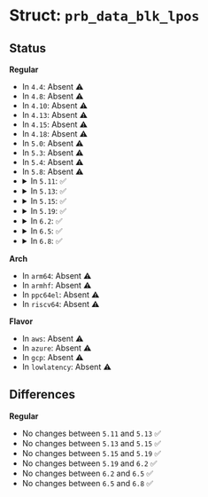 # Struct: <code>prb_data_blk_lpos</code>

## Status
<b>Regular</b>
<ul>
<li>
In <code>4.4</code>: Absent ⚠️
</li>
<li>
In <code>4.8</code>: Absent ⚠️
</li>
<li>
In <code>4.10</code>: Absent ⚠️
</li>
<li>
In <code>4.13</code>: Absent ⚠️
</li>
<li>
In <code>4.15</code>: Absent ⚠️
</li>
<li>
In <code>4.18</code>: Absent ⚠️
</li>
<li>
In <code>5.0</code>: Absent ⚠️
</li>
<li>
In <code>5.3</code>: Absent ⚠️
</li>
<li>
In <code>5.4</code>: Absent ⚠️
</li>
<li>
In <code>5.8</code>: Absent ⚠️
</li>
<li>
<details>
<summary>In <code>5.11</code>: ✅</summary>

```c
struct prb_data_blk_lpos {
    long unsigned int begin;
    long unsigned int next;
};
```
</details>
</li>
<li>
<details>
<summary>In <code>5.13</code>: ✅</summary>

```c
struct prb_data_blk_lpos {
    long unsigned int begin;
    long unsigned int next;
};
```
</details>
</li>
<li>
<details>
<summary>In <code>5.15</code>: ✅</summary>

```c
struct prb_data_blk_lpos {
    long unsigned int begin;
    long unsigned int next;
};
```
</details>
</li>
<li>
<details>
<summary>In <code>5.19</code>: ✅</summary>

```c
struct prb_data_blk_lpos {
    long unsigned int begin;
    long unsigned int next;
};
```
</details>
</li>
<li>
<details>
<summary>In <code>6.2</code>: ✅</summary>

```c
struct prb_data_blk_lpos {
    long unsigned int begin;
    long unsigned int next;
};
```
</details>
</li>
<li>
<details>
<summary>In <code>6.5</code>: ✅</summary>

```c
struct prb_data_blk_lpos {
    long unsigned int begin;
    long unsigned int next;
};
```
</details>
</li>
<li>
<details>
<summary>In <code>6.8</code>: ✅</summary>

```c
struct prb_data_blk_lpos {
    long unsigned int begin;
    long unsigned int next;
};
```
</details>
</li>
</ul>
<b>Arch</b>
<ul>
<li>
In <code>arm64</code>: Absent ⚠️
</li>
<li>
In <code>armhf</code>: Absent ⚠️
</li>
<li>
In <code>ppc64el</code>: Absent ⚠️
</li>
<li>
In <code>riscv64</code>: Absent ⚠️
</li>
</ul>
<b>Flavor</b>
<ul>
<li>
In <code>aws</code>: Absent ⚠️
</li>
<li>
In <code>azure</code>: Absent ⚠️
</li>
<li>
In <code>gcp</code>: Absent ⚠️
</li>
<li>
In <code>lowlatency</code>: Absent ⚠️
</li>
</ul>

## Differences
<b>Regular</b>
<ul>
<li>
No changes between <code>5.11</code> and <code>5.13</code> ✅
</li>
<li>
No changes between <code>5.13</code> and <code>5.15</code> ✅
</li>
<li>
No changes between <code>5.15</code> and <code>5.19</code> ✅
</li>
<li>
No changes between <code>5.19</code> and <code>6.2</code> ✅
</li>
<li>
No changes between <code>6.2</code> and <code>6.5</code> ✅
</li>
<li>
No changes between <code>6.5</code> and <code>6.8</code> ✅
</li>
</ul>
